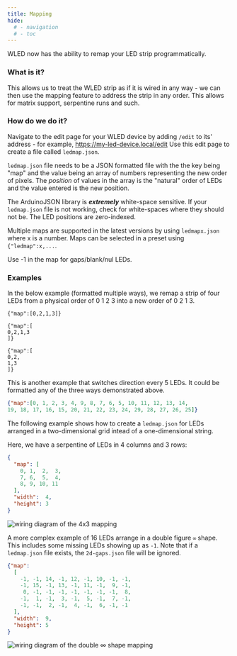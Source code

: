 ```yaml
---
title: Mapping
hide:
  # - navigation
  # - toc
---
```


WLED now has the ability to remap your LED strip programmatically.

### What is it?
This allows us to treat the WLED strip as if it is wired in any way - we can then use the mapping feature to address the strip in any order. This allows for matrix support, serpentine runs and such.

### How do we do it?

Navigate to the edit page for your WLED device by adding `/edit` to its' address - for example, https://my-led-device.local/edit
Use this edit page to create a file called `ledmap.json`.

`ledmap.json` file needs to be a JSON formatted file with the the key being "map" and the value being an array of numbers representing the new order of pixels. The _position_ of values in the array is the "natural" order of LEDs and the value entered is the new position.
  
The ArduinoJSON library is *****extremely***** white-space sensitive.
If your `ledmap.json` file is not working, check for white-spaces where they should not be. The LED positions are zero-indexed.

Multiple maps are supported in the latest versions by using `ledmapx.json` where x is a number. Maps can be selected in a preset using `{"ledmap":x,...`.

Use -1 in the map for gaps/blank/nul LEDs.

### Examples 
In the below example (formatted multiple ways), we remap a strip of four LEDs from a physical order of 0 1 2 3 into a new order of 0 2 1 3.

    {"map":[0,2,1,3]}

    {"map":[
    0,2,1,3
    ]}

    {"map":[
    0,2,
    1,3
    ]}


This is another example that switches direction every 5 LEDs.
It could be formatted any of the three ways demonstrated above.
  
```json
{"map":[0, 1, 2, 3, 4, 9, 8, 7, 6, 5, 10, 11, 12, 13, 14,
19, 18, 17, 16, 15, 20, 21, 22, 23, 24, 29, 28, 27, 26, 25]}
```

The following example shows how to create a `ledmap.json` for LEDs arranged in a two-dimensional grid intead of a one-dimensional string.

Here, we have a serpentine of LEDs in 4 columns and 3 rows:
```json
{
  "map": [
    0, 1,  2,  3,
    7, 6,  5,  4,
    8, 9, 10, 11
  ],
  "width":  4,
  "height": 3
}
```

![wiring diagram of the 4x3 mapping](mapping/mapping_4x3.png)

A more complex example of 16 LEDs arrange in a double figure `∞` shape. This includes some missing LEDs showing up as `-1`.
Note that if a `ledmap.json` file exists, the `2d-gaps.json` file will be ignored.
```json
{"map":
  [
    -1, -1, 14, -1, 12, -1, 10, -1, -1,
    -1, 15, -1, 13, -1, 11, -1,  9, -1,
     0, -1, -1, -1, -1, -1, -1, -1,  8,
    -1,  1, -1,  3, -1,  5, -1,  7, -1,
    -1, -1,  2, -1,  4, -1,  6, -1, -1
  ],
  "width":  9,
  "height": 5
}
```

![wiring diagram of the double ∞ shape mapping](mapping/mapping_infinity_shape.png)
